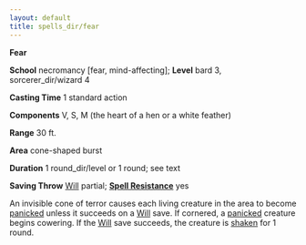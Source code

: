 ```yaml
---
layout: default
title: spells_dir/fear
---
```

 **Fear**

**School** necromancy [fear, mind-affecting]; **Level** bard 3, sorcerer_dir/wizard 4

**Casting Time** 1 standard action

**Components** V, S, M (the heart of a hen or a white feather)

**Range** 30 ft.

**Area** cone-shaped burst

**Duration** 1 round_dir/level or 1 round; see text

**Saving Throw** [Will](../combat#_will) partial; **[Spell Resistance](../glossary#_spell-resistance)** yes

An invisible cone of terror causes each living creature in the area to become [panicked](../glossary#_panicked) unless it succeeds on a [Will](../combat#_will) save. If cornered, a [panicked](../glossary#_panicked) creature begins cowering. If the [Will](../combat#_will) save succeeds, the creature is [shaken](../glossary#_shaken) for 1 round.

